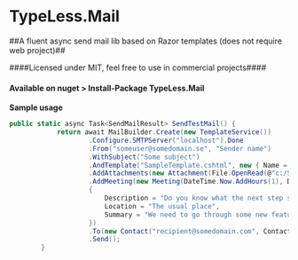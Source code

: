TypeLess.Mail
=============

##A fluent async send mail lib based on Razor templates (does not require web project)##

####Licensed under MIT, feel free to use in commercial projects####

#### Available on nuget > Install-Package TypeLess.Mail ####

**Sample usage**
``` c#
public static async Task<SendMailResult> SendTestMail() {
            return await MailBuilder.Create(new TemplateService())
                    .Configure.SMTPServer("localhost").Done
                    .From("someuser@somedomain.se", "Sender name")
                    .WithSubject("Some subject")
                    .AndTemplate("SampleTemplate.cshtml", new { Name = "Test User" })
                    .AddAttachments(new Attachment(File.OpenRead(@"c:/Somefile.pdf"), "Some file", System.Net.Mime.MediaTypeNames.Application.Pdf))
                    .AddMeeting(new Meeting(DateTime.Now.AddHours(1), DateTime.Now.AddHours(3))
                    {
                        Description = "Do you know what the next step should be for TypeLess.Mail?",
                        Location = "The usual place",
                        Summary = "We need to go through some new features"
                    })
                    .To(new Contact("recipient@somedomain.com", ContactType.To))
                    .Send();
        }
```
